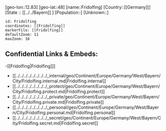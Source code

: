 ﻿---
location: [48,12.83]
mapzoom: [7,12] 
mapmarker: city 
type: City
tags:
- geo/City


SpocWebEntityId: 30276
isDeleted: false
confidential: public

---
[geo-lon::12.83]
[geo-lat::48]
[name::Fridolfing]
[Country::[[Germany]]]
[State :: [[../../Bayern]] ]
[Population::]
[Unknown::]


```leaflet
id: Fridolfing
coordinates: [[Fridolfing]]
markerFile: [[Fridolfing]]
defaultZoom: 11 
maxZoom: 18
```


## Confidential Links & Embeds: 
-[[Fridolfing|Fridolfing]]] 
- [[../../../../../../../../_internal/geo/Continent/Europe/Germany/West/Bayern/City/Fridolfing.internal.md|Fridolfing.internal]] 
- [[../../../../../../../../_protect/geo/Continent/Europe/Germany/West/Bayern/City/Fridolfing.protect.md|Fridolfing.protect]] 
- [[../../../../../../../../_private/geo/Continent/Europe/Germany/West/Bayern/City/Fridolfing.private.md|Fridolfing.private]] 
- [[../../../../../../../../_personal/geo/Continent/Europe/Germany/West/Bayern/City/Fridolfing.personal.md|Fridolfing.personal]] 
- [[../../../../../../../../_secret/geo/Continent/Europe/Germany/West/Bayern/City/Fridolfing.secret.md|Fridolfing.secret]] 
